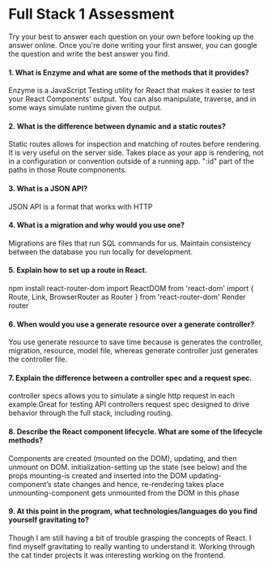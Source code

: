# Full Stack 1 Assessment

Try your best to answer each question on your own before looking up the answer online. Once you're done writing your first answer, you can google the question and write the best answer you find.

#### 1. What is Enzyme and what are some of the methods that it provides?
Enzyme is a JavaScript Testing utility for React that makes it easier to test your React Components' output. 
You can also manipulate, traverse, and in some ways simulate runtime given the output. 

#### 2. What is the difference between dynamic and a static routes?
Static routes allows for inspection and matching of routes before rendering. It is very useful on the server side.
Takes place as your app is rendering, not in a configuration or convention outside of a running app. ":id" part of the paths in those Route compnonents.

#### 3. What is a JSON API?
JSON API is a format that works with HTTP

#### 4. What is a migration and why would you use one?
Migrations are files that run SQL commands for us.
Maintain consistency between the database you run locally for development.
#### 5. Explain how to set up a route in React.
npm install react-router-dom
import ReactDOM from 'react-dom'
import { Route, Link, BrowserRouter as Router } from 'react-router-dom'
Render router

#### 6. When would you use a generate resource over a generate controller?
You use generate resource to save time because is generates the controller, migration, resource, model file, whereas generate controller 
just generates the controller file. 

#### 7. Explain the difference between a controller spec and a request spec.
controller specs allows you to simulate a single http request in each example.Great for testing API controllers
request spec designed to drive behavior through the full stack, including routing.

#### 8. Describe the React component lifecycle. What are some of the lifecycle methods?
Components are created (mounted on the DOM), updating, and then unmount on DOM. 
initialization-setting up the state (see below) and the props
mounting-is created and inserted into the DOM
updating-component’s state changes and hence, re-rendering takes place
unmounting-component gets unmounted from the DOM in this phase


#### 9. At this point in the program, what technologies/languages do you find yourself gravitating to?
Though I am still having a bit of trouble grasping the concepts of React. I find myself gravitating to really wanting to understand it. 
Working through the cat tinder projects it was interesting working on the frontend.